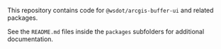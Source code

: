 This repository contains code for `@wsdot/arcgis-buffer-ui` and related packages.

See the `README.md` files inside the `packages` subfolders for additional documentation.